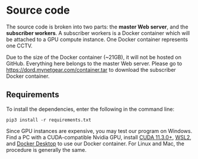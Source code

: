 # Source code
The source code is broken into two parts: the **master Web server**, and the **subscriber workers**. A subscriber workers is a Docker container which will be attached to a GPU compute instance. One Docker container represents one CCTV.

Due to the size of the Docker container (~21GB), it will not be hosted on GitHub. Everything here belongs to the master Web server. Please go to https://dord.mynetgear.com/container.tar to download the subscriber Docker container.

## Requirements
To install the dependencies, enter the following in the command line:
```
pip3 install -r requirements.txt
```

Since GPU instances are expensive, you may test our program on Windows. Find a PC with a CUDA-compatible Nvidia GPU, install [CUDA 11.3.0+](https://developer.nvidia.com/cuda-downloads), [WSL2](https://docs.microsoft.com/en-us/windows/wsl/install), and [Docker Desktop](https://www.docker.com/products/docker-desktop/) to use our Docker container. For Linux and Mac, the procedure is generally the same.
